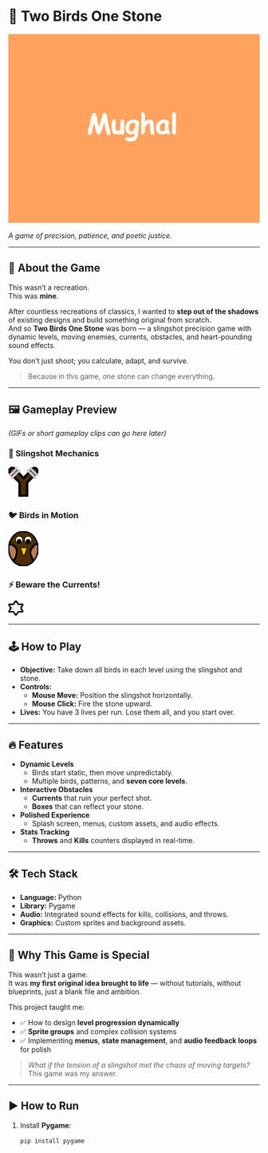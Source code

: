 # 🎯 Two Birds One Stone

![Splash Screen](data/images/splash_screen.png)

*A game of precision, patience, and poetic justice.*

---

## 🌟 About the Game
This wasn’t a recreation.  
This was **mine**.

After countless recreations of classics, I wanted to **step out of the shadows** of existing designs and build something original from scratch.  
And so **Two Birds One Stone** was born — a slingshot precision game with dynamic levels, moving enemies, currents, obstacles, and heart-pounding sound effects.  

You don’t just shoot; you calculate, adapt, and survive.  

> Because in this game, one stone can change everything.

---

## 🖼️ Gameplay Preview
*(GIFs or short gameplay clips can go here later)*

### 🎯 Slingshot Mechanics  
![Slingshot](data/images/sling_shot.png)

### 🐦 Birds in Motion  
![Bird](data/images/bird.png)

### ⚡ Beware the Currents!  
![Current](data/images/current.png)

---

## 🕹️ How to Play
- **Objective:** Take down all birds in each level using the slingshot and stone.
- **Controls:**
  - **Mouse Move:** Position the slingshot horizontally.
  - **Mouse Click:** Fire the stone upward.
- **Lives:** You have 3 lives per run. Lose them all, and you start over.

---

## 🔥 Features
- **Dynamic Levels**
  - Birds start static, then move unpredictably.
  - Multiple birds, patterns, and **seven core levels**.
- **Interactive Obstacles**
  - **Currents** that ruin your perfect shot.
  - **Boxes** that can reflect your stone.
- **Polished Experience**
  - Splash screen, menus, custom assets, and audio effects.
- **Stats Tracking**
  - **Throws** and **Kills** counters displayed in real-time.

---

## 🛠️ Tech Stack
- **Language:** Python
- **Library:** Pygame
- **Audio:** Integrated sound effects for kills, collisions, and throws.
- **Graphics:** Custom sprites and background assets.

---

## 🖤 Why This Game is Special
This wasn’t just a game.  
It was **my first original idea brought to life** — without tutorials, without blueprints, just a blank file and ambition.

This project taught me:
- ✅ How to design **level progression dynamically**
- ✅ **Sprite groups** and complex collision systems
- ✅ Implementing **menus**, **state management**, and **audio feedback loops** for polish

> *What if the tension of a slingshot met the chaos of moving targets?*  
This game was my answer.

---

## ▶️ How to Run
1. Install **Pygame**:
   ```bash
   pip install pygame
